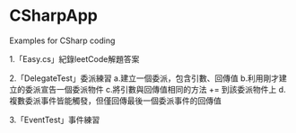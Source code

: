 # CSharpApp
Examples for CSharp coding

1.「Easy.cs」紀錄leetCode解題答案

2.「DelegateTest」委派練習
    a.建立一個委派，包含引數、回傳值
    b.利用剛才建立的委派宣告一個委派物件
    c.將引數與回傳值相同的方法 += 到該委派物件上
    d.複數委派事件皆能觸發，但僅回傳最後一個委派事件的回傳值

3.「EventTest」事件練習
